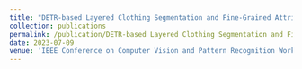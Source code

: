 ```yaml
---
title: "DETR-based Layered Clothing Segmentation and Fine-Grained Attribute Recognition"
collection: publications
permalink: /publication/DETR-based Layered Clothing Segmentation and Fine-Grained Attribute Recognition
date: 2023-07-09
venue: 'IEEE Conference on Computer Vision and Pattern Recognition Workshops'
---
```


